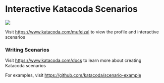 # Interactive Katacoda Scenarios

[![](http://shields.katacoda.com/katacoda/mufeizal/count.svg)](https://www.katacoda.com/mufeizal "Get your profile on Katacoda.com")

Visit https://www.katacoda.com/mufeizal to view the profile and interactive scenarios

### Writing Scenarios
Visit https://www.katacoda.com/docs to learn more about creating Katacoda scenarios

For examples, visit https://github.com/katacoda/scenario-example
